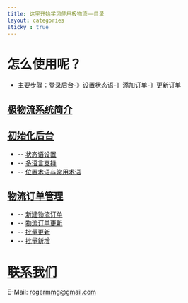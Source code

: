 ```yaml
---
title: 这里开始学习使用极物流——目录
layout: categories
sticky : true
---
```


# 怎么使用呢？
- 主要步骤：登录后台-》设置状态语-》添加订单-》更新订单



## [极物流系统简介](../系统使用简介)

## [初始化后台](/index/index/index)

- -- [状态语设置](/index/index/状态语设置)
- -- [多语言支持](/index/index/多语言支持)
- -- [位置术语与常用术语](/index/index/位置术语与常用术语)

## [物流订单管理](/order/order/index)
- -- [新建物流订单](/order/order/新建物流订单)
- -- [物流订单更新](/order/order/更新物流信息)
- -- [批量更新](/order/order/批量更新)
- -- [批量新增](/order/order/批量新增物流订单)



# [联系我们](../联系我们)
E-Mail: [rogermmg@gmail.com](mailto:rogermmg@gmail.com)
